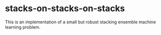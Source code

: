 # stacks-on-stacks-on-stacks
This is an implementation of a small but robust stacking ensemble machine learning problem. 
